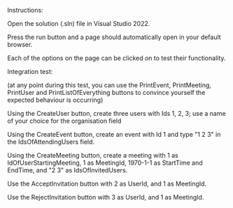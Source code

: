 Instructions:

Open the solution (.sln) file in Visual Studio 2022. 

Press the run button and a page should automatically open in your default browser.

Each of the options on the page can be clicked on to test their functionality.



Integration test:

(at any point during this test, you can use the PrintEvent, PrintMeeting, PrintUser and PrintListOfEverything buttons to convince yourself the expected behaviour is occurring)

Using the CreateUser button, create three users with Ids 1, 2, 3; use a name of your choice for the organisation field

Using the CreateEvent button, create an event with Id 1 and type "1 2 3" in the IdsOfAttendingUsers field.

Using the CreateMeeting button, create a meeting with 1 as IdOfUserStartingMeeting, 1 as MeetingId, 1970-1-1 as StartTime and EndTime, and "2 3" as IdsOfInvitedUsers.

Use the AcceptInvitation button with 2 as UserId, and 1 as MeetingId.

Use the RejectInvitation button with 3 as UserId, and 1 as MeetingId.
